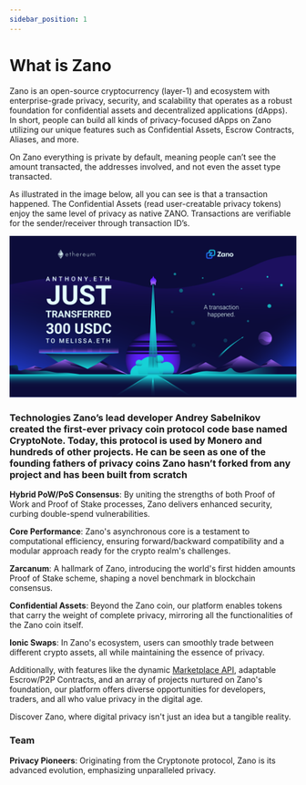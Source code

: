 ```yaml
---
sidebar_position: 1
---
```


# What is Zano

Zano is an open-source cryptocurrency (layer-1) and ecosystem with enterprise-grade privacy, security, and scalability that operates as a robust foundation for confidential assets and decentralized applications (dApps). In short, people can build all kinds of privacy-focused dApps on Zano utilizing our unique features such as Confidential Assets, Escrow Contracts, Aliases, and more.

On Zano everything is private by default, meaning people can’t see the amount transacted, the addresses involved, and not even the asset type transacted.

As illustrated in the image below, all you can see is that a transaction happened. The Confidential Assets (read user-creatable privacy tokens) enjoy the same level of privacy as native ZANO. Transactions are verifiable for the sender/receiver through transaction ID’s.

![](/img/learn/what-is-zano/transfer.png)

### Technologies Zano’s lead developer Andrey Sabelnikov created the first-ever privacy coin protocol code base named CryptoNote. Today, this protocol is used by Monero and hundreds of other projects. He can be seen as one of the founding fathers of privacy coins Zano hasn’t forked from any project and has been built from scratch

**Hybrid PoW/PoS Consensus**: By uniting the strengths of both Proof of Work and Proof of Stake processes, Zano delivers enhanced security, curbing double-spend vulnerabilities.

**Core Performance**: Zano's asynchronous core is a testament to computational efficiency, ensuring forward/backward compatibility and a modular approach ready for the crypto realm's challenges.

**Zarcanum**: A hallmark of Zano, introducing the world's first hidden amounts Proof of Stake scheme, shaping a novel benchmark in blockchain consensus.

**Confidential Assets**: Beyond the Zano coin, our platform enables tokens that carry the weight of complete privacy, mirroring all the functionalities of the Zano coin itself.

**Ionic Swaps**: In Zano's ecosystem, users can smoothly trade between different crypto assets, all while maintaining the essence of privacy.

Additionally, with features like the dynamic [Marketplace API](https://docs.zano.org/docs/build/marketplace/marketplace-api-guide), adaptable Escrow/P2P Contracts, and an array of projects nurtured on Zano's foundation, our platform offers diverse opportunities for developers, traders, and all who value privacy in the digital age.

Discover Zano, where digital privacy isn't just an idea but a tangible reality.

### Team

**Privacy Pioneers**: Originating from the Cryptonote protocol, Zano is its advanced evolution, emphasizing unparalleled privacy.
